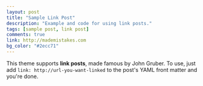 ```yaml
---
layout: post
title: "Sample Link Post"
description: "Example and code for using link posts."
tags: [sample post, link post]
comments: true
link: http://mademistakes.com
bg_color: "#2ecc71"
---
```


This theme supports **link posts**, made famous by John Gruber. To use, just add `link: http://url-you-want-linked` to the post's YAML front matter and you're done.
